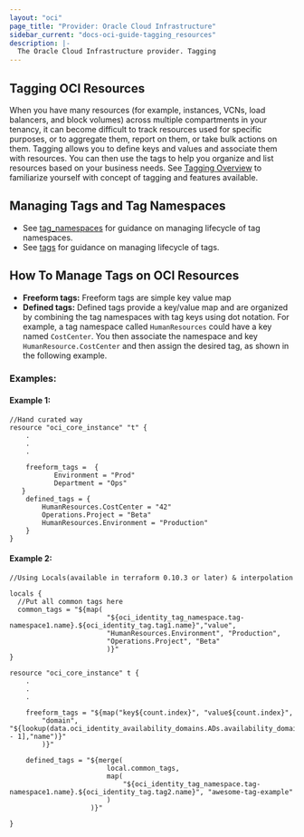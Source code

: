 ```yaml
---
layout: "oci"
page_title: "Provider: Oracle Cloud Infrastructure"
sidebar_current: "docs-oci-guide-tagging_resources"
description: |-
  The Oracle Cloud Infrastructure provider. Tagging
---
```

## Tagging OCI Resources
When you have many resources (for example, instances, VCNs, load balancers, and block volumes) across multiple compartments in your tenancy, it can become difficult to track resources used for specific purposes, or to aggregate them, report on them, or take bulk actions on them. Tagging allows you to define keys and values and associate them with resources. You can then use the tags to help you organize and list resources based on your business needs. See [Tagging Overview](https://docs.cloud.oracle.com/iaas/Content/Identity/Concepts/taggingoverview.htm#overview) to familiarize yourself with concept of tagging and features available.

## Managing Tags and Tag Namespaces
* See [tag_namespaces](../r/identity_tag_namespace.html) for guidance on managing lifecycle of tag namespaces.
* See [tags](../d/identity_tag_namespaces.html) for guidance on managing lifecycle of tags.

## How To Manage Tags on OCI Resources
* **Freeform tags:** Freeform tags are simple key value map
* **Defined tags:** Defined tags provide a key/value map and are organized by combining the tag namespaces with tag keys using dot notation. For example, a tag namespace called `HumanResources` could have a key named `CostCenter`. You then associate the namespace and key `HumanResource.CostCenter` and then assign the desired tag, as shown in the following example.

### Examples:
#### Example 1:
```hcl
//Hand curated way
resource "oci_core_instance" "t" {
    .
    .
    .
    
    freeform_tags =  {
           Environment = "Prod"
           Department = "Ops"
   }
    defined_tags = {
        HumanResources.CostCenter = "42"
        Operations.Project = "Beta"
        HumanResources.Environment = "Production"
    }
}
```
#### Example 2:
```hcl
//Using Locals(available in terraform 0.10.3 or later) & interpolation

locals {
  //Put all common tags here
  common_tags = "${map(
                        "${oci_identity_tag_namespace.tag-namespace1.name}.${oci_identity_tag.tag1.name}","value",
                        "HumanResources.Environment", "Production",
                        "Operations.Project", "Beta"
                        )}"
}

resource "oci_core_instance" t {
    .
    .
    .
  
    freeform_tags = "${map("key${count.index}", "value${count.index}",
        "domain", "${lookup(data.oci_identity_availability_domains.ADs.availability_domains[var.AD - 1],"name")}"
        )}"
  
    defined_tags = "${merge(
                        local.common_tags,
                        map(
                            "${oci_identity_tag_namespace.tag-namespace1.name}.${oci_identity_tag.tag2.name}", "awesome-tag-example"
                        )
                    )}"
  
}
```
